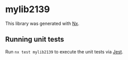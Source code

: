 # mylib2139

This library was generated with [Nx](https://nx.dev).

## Running unit tests

Run `nx test mylib2139` to execute the unit tests via [Jest](https://jestjs.io).
